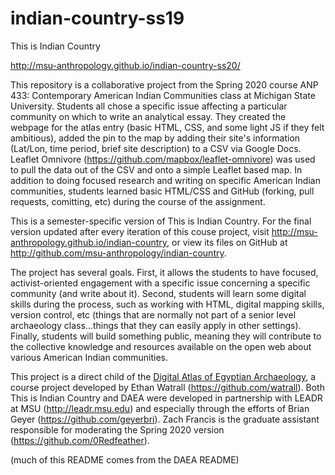 indian-country-ss19
====

This is Indian Country

http://msu-anthropology.github.io/indian-country-ss20/

This repository is a collaborative project from the Spring 2020 course ANP 433: Contemporary American Indian Communities class at Michigan State University. Students all chose a specific issue affecting a particular community on which to write an analytical essay. They created the webpage for the atlas entry (basic HTML, CSS, and some light JS if they felt ambitious), added the pin to the map by adding their site's information (Lat/Lon, time period, brief site description) to a CSV via Google Docs.  Leaflet Omnivore (https://github.com/mapbox/leaflet-omnivore) was used to pull the data out of the CSV and onto a simple Leaflet based map.  In addition to doing focused research and writing on specific American Indian communities, students learned basic HTML/CSS and GitHub (forking, pull requests, comitting, etc) during the course of the assignment.  

This is a semester-specific version of This is Indian Country. For the final version updated after every iteration of this couse project, visit http://msu-anthropology.github.io/indian-country, or view its files on GitHub at http://github.com/msu-anthropology/indian-country.

The project has several goals.  First, it allows the students to have focused, activist-oriented engagement with a specific issue concerning a specific community (and write about it).  Second, students will learn some digital skills during the process, such as working with HTML, digital mapping skills, version control, etc (things that are normally not part of a senior level archaeology class...things that they can easily apply in other settings). Finally, students will build something public, meaning they will contribute to the collective knowledge and resources available on the open web about various American Indian communities.

This project is a direct child of the [Digital Atlas of Egyptian Archaeology](https://github.com/msu-anthropology/daea), a course project developed by Ethan Watrall (https://github.com/watrall). Both This is Indian Country and DAEA were developed in partnership with LEADR at MSU (http://leadr.msu.edu) and especially through the efforts of Brian Geyer (https://github.com/geyerbri). Zach Francis is the graduate assistant responsible for moderating the Spring 2020 version (https://github.com/0Redfeather).

(much of this README comes from the DAEA README)
